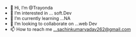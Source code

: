 - 👋 Hi, I’m @Trayonda
- 👀 I’m interested in ... soft.Dev
- 🌱 I’m currently learning ...NA
- 💞️ I’m looking to collaborate on ...web Dev
- 📫 How to reach me ...sachinkumaryadav262@gmail.com

<!---
Trayonda/Trayonda is a ✨ special ✨ repository because its `README.md` (this file) appears on your GitHub profile.
You can click the Preview link to take a look at your changes.
--->
